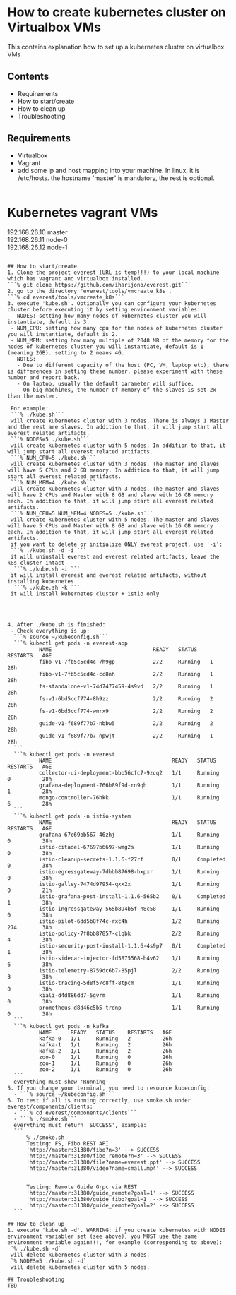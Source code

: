 # How to create kubernetes cluster on Virtualbox VMs
This contains explanation how to set up a kubernetes cluster on virtualbox VMs

## Contents
- Requirements
- How to start/create
- How to clean up
- Troubleshooting

## Requirements
- Virtualbox
- Vagrant
- add some ip and host mapping into your machine. In linux, it is /etc/hosts. the hostname 'master' is mandatory, the rest is optional.
  ```
# Kubernetes vagrant VMs
192.168.26.10 master    
192.168.26.11 node-0      
192.168.26.12 node-1       
  ```

## How to start/create
1. Clone the project everest (URL is temp!!!) to your local machine which has vagrant and virtualbox installed.     
```% git clone https://github.com/iharijono/everest.git```     
2. go to the directory 'everest/tools/vmcreate_k8s'.      
```% cd everest/tools/vmcreate_k8s```          
3. execute 'kube.sh'. Optionally you can configure your kubernetes cluster before executing it by setting environment variables:    
   - NODES: setting how many nodes of kubernetes cluster you will instantiate, default is 3.     
   - NUM_CPU: setting how many cpu for the nodes of kubernetes cluster you will instantiate, default is 2.     
   - NUM_MEM: setting how many multiple of 2048 MB of the memory for the nodes of kubernetes cluster you will instantiate, default is 1 (meaning 2GB). setting to 2 means 4G.     
     NOTES:      
     - Due to different capacity of the host (PC, VM, laptop etc), there is differences in setting these number, please experiment with these number and report back.     
     - On laptop, usually the default parameter will suffice.    
     - On big machines, the number of memory of the slaves is set 2x than the master.     

   For example:       
   ```% ./kube.sh```         
   will create kubernetes cluster with 3 nodes. There is always 1 Master and the rest are slaves. In addition to that, it will jump start all everest related artifacts.    
   ```% NODES=5 ./kube.sh```           
   will create kubernetes cluster with 5 nodes. In addition to that, it will jump start all everest related artifacts.   
   ```% NUM_CPU=5 ./kube.sh```            
   will create kubernetes cluster with 3 nodes. The master and slaves will have 5 CPUs and 2 GB memory. In addition to that, it will jump start all everest related artifacts.   
   ```% NUM_MEM=4 ./kube.sh```              
   will create kubernetes cluster with 3 nodes. The master and slaves will have 2 CPUs and Master with 8 GB and slave with 16 GB memory each. In addition to that, it will jump start all everest related artifacts.       
   ```% NUM_CPU=5 NUM_MEM=4 NODES=5 ./kube.sh```            
   will create kubernetes cluster with 5 nodes. The master and slaves will have 5 CPUs and Master with 8 GB and slave with 16 GB memory each. In addition to that, it will jump start all everest related artifacts.       
   if you want to delete or initialize ONLY everest project, use '-i':     
   ```% ./kube.sh -d -i ```  
   it will uninstall everest and everest related artifacts, leave the k8s cluster intact     
    ```% ./kube.sh -i ```  
   it will install everest and everest related artifacts, without installing kubernetes
    ```% ./kube.sh -k ```  
   it will install kubernetes cluster + istio only      




4. After ./kube.sh is finished:     
   - Check everything is up:
    ```% source ~/kubeconfig.sh```
    ```% kubectl get pods -n everest-app
            NAME                                READY   STATUS    RESTARTS   AGE
            fibo-v1-7fb5c5cd4c-7h9gp            2/2     Running   1          28h
            fibo-v1-7fb5c5cd4c-cc8nh            2/2     Running   1          28h
            fs-standalone-v1-74d7477459-4s9vd   2/2     Running   1          28h
            fs-v1-6bd5ccf774-8h9zz              2/2     Running   2          28h
            fs-v1-6bd5ccf774-wmrx9              2/2     Running   2          28h
            guide-v1-f689f77b7-nbbw5            2/2     Running   2          28h
            guide-v1-f689f77b7-npwjt            2/2     Running   1          28h   
    ```          
    ```% kubectl get pods -n everest
            NAME                                      READY   STATUS    RESTARTS   AGE
            collector-ui-deployment-bbb56cfc7-9zcq2   1/1     Running   0          28h
            grafana-deployment-766b89f9d-rn9qh        1/1     Running   1          28h
            mongo-controller-76hkk                    1/1     Running   6          28h
    ```         
    ```% kubectl get pods -n istio-system
            NAME                                      READY   STATUS             RESTARTS   AGE
            grafana-67c69bb567-46zhj                  1/1     Running            0          38h
            istio-citadel-67697b6697-wmg2s            1/1     Running            0          38h
            istio-cleanup-secrets-1.1.6-f27rf         0/1     Completed          0          38h
            istio-egressgateway-7dbbb87698-hxpxr      1/1     Running            0          38h
            istio-galley-7474d97954-qxx2x             1/1     Running            0          21h
            istio-grafana-post-install-1.1.6-565b2    0/1     Completed          1          38h
            istio-ingressgateway-565b894b5f-h8c58     1/1     Running            0          38h
            istio-pilot-6dd5b8f74c-rxc4h              1/2     Running   274        38h
            istio-policy-7f8bb87857-clqbk             2/2     Running            4          38h
            istio-security-post-install-1.1.6-4s9p7   0/1     Completed          1          38h
            istio-sidecar-injector-fd5875568-h4v62    1/1     Running            6          38h
            istio-telemetry-8759dc6b7-85pjl           2/2     Running            3          38h
            istio-tracing-5d8f57c8ff-8tpcm            1/1     Running            0          38h
            kiali-d4d886dd7-5gvrm                     1/1     Running            0          38h
            prometheus-d8d46c5b5-trdnp                1/1     Running            0          38h    
    ```         
    ```% kubectl get pods -n kafka
            NAME      READY   STATUS    RESTARTS   AGE
            kafka-0   1/1     Running   2          26h
            kafka-1   1/1     Running   2          26h
            kafka-2   1/1     Running   2          26h
            zoo-0     1/1     Running   0          26h
            zoo-1     1/1     Running   0          26h
            zoo-2     1/1     Running   0          26h      
    ```           
    everything must show 'Running'
5. If you change your terminal, you need to resource kubeconfig:
    - ```% source ~/kubeconfig.sh```         
6. To test if all is running correctly, use smoke.sh under everest/components/clients:
    - ```% cd everest/components/clients```            
    - ```% ./smoke.sh```           
    everything must return 'SUCCESS', example:     
    ``` 
        % ./smoke.sh
        Testing: FS, Fibo REST API
        'http://master:31380/fibo?n=3' --> SUCCESS
        'http://master:31380/fibo_remote?n=3' --> SUCCESS
        'http://master:31380/file?name=everest.ppt' --> SUCCESS
        'http://master:31380/video?name=small.mp4' --> SUCCESS


        Testing: Remote Guide Grpc via REST
        'http://master:31380/guide_remote?goal=1' --> SUCCESS
        'http://master:31380/guide_fibo?goal=1' --> SUCCESS
        'http://master:31380/guide_remote?goal=2' --> SUCCESS
    ```

## How to clean up
1. execute 'kube.sh -d'. WARNING: if you create kubernetes with NODES environment variabler set (see above), you MUST use the same environment variable again!!!, for example (corresponding to above):   
   `% ./kube.sh -d`    
   will delete kubernetes cluster with 3 nodes.    
   `% NODES=5 ./kube.sh -d`    
   will delete kubernetes cluster with 5 nodes.    

## Troubleshooting
TBD
